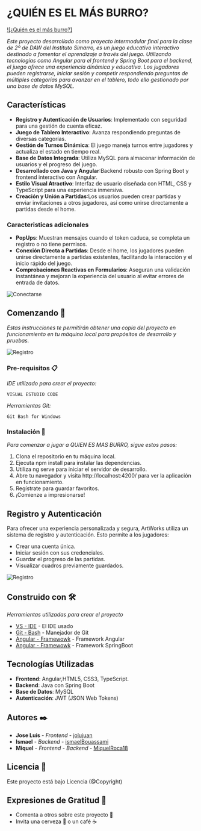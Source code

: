 # ¿QUIÉN ES EL MÁS BURRO?

[![¿Quién es el más burro?]](https://giphy.com/gifs/3evgs1hgFoltxqzmkp)


_Este proyecto desarrollado como proyecto intermodular final para la clase de 2º de DAW del Instituto Simarro, es un juego educativo interactivo destinado a fomentar el aprendizaje a través del juego. Utilizando tecnologías como Angular para el frontend y Spring Boot para el backend, el juego ofrece una experiencia dinámica y educativa. Los jugadores pueden registrarse, iniciar sesión y competir respondiendo preguntas de múltiples categorías para avanzar en el tablero, todo ello gestionado por una base de datos MySQL._

## Características

- **Registro y Autenticación de Usuarios**: Implementado con seguridad para una gestión de cuenta eficaz.
- **Juego de Tablero Interactivo**: Avanza respondiendo preguntas de diversas categorías.
- **Gestión de Turnos Dinámica**: El juego maneja turnos entre jugadores y actualiza el estado en tiempo real.
- **Base de Datos Integrada**: Utiliza MySQL para almacenar información de usuarios y el progreso del juego.
- **Desarrollado con Java y Angular**:Backend robusto con Spring Boot y frontend interactivo con Angular.
- **Estilo Visual Atractivo**: Interfaz de usuario diseñada con HTML, CSS y TypeScript para una experiencia inmersiva.
- **Creación y Unión a Partidas**:Los usuarios pueden crear partidas y enviar invitaciones a otros jugadores, así como unirse directamente a partidas desde el home.

### Caracteristicas adicionales
- **PopUps**: Muestran mensajes cuando el token caduca, se completa un registro o no tiene permisos.
- **Conexión Directa a Partidas**: Desde el home, los jugadores pueden unirse directamente a partidas existentes, facilitando la interacción y el inicio rápido del juego.
- **Comprobaciones Reactivas en Formularios**: Aseguran una validación instantánea y mejoran la experiencia del usuario al evitar errores de entrada de datos.

![Conectarse](https://i.postimg.cc/T25Vj01m/Captura-de-pantalla-20-2-2024-154120-localhost.jpg) 

## Comenzando 🚀

_Estas instrucciones te permitirán obtener una copia del proyecto en funcionamiento en tu máquina local para propósitos de desarrollo y pruebas._

![Registro](https://i.postimg.cc/vm9yLCJk/image.png) 


### Pre-requisitos 📋

_IDE utilizado para crear el proyecto:_

```
VISUAL ESTUDIO CODE
```
_Herramientas Git:_

```
Git Bash for Windows
```

### Instalación 🔧

_Para comenzar a jugar a QUIEN ES MAS BURRO, sigue estos pasos:_

1. Clona el repositorio en tu máquina local.
2. Ejecuta npm install para instalar las dependencias.
3. Utiliza ng serve para iniciar el servidor de desarrollo.
4. Abre tu navegador y visita http://localhost:4200/ para ver la aplicación en funcionamiento.
4. Regístrate para guardar favoritos.
5. ¡Comienze a impresionarse!

## Registro y Autenticación

Para ofrecer una experiencia personalizada y segura, ArtWorks utiliza un sistema de registro y autenticación. Esto permite a los jugadores:

- Crear una cuenta única.
- Iniciar sesión con sus credenciales.
- Guardar el progreso de las partidas.
- Visualizar cuadros previamente guardados.


![Registro](https://i.postimg.cc/mDbYyWcg/image.png) 

## Construido con 🛠️

_Herramientas utilizadas para crear el proyecto_

* [VS - IDE](https://code.visualstudio.com/) - El IDE usado
* [Git - Bash](https://git-scm.com/downloads) - Manejador de Git
* [Angular - Framewowk](https://angular.io/) - Framework Angular
* [Angular - Framewowk](https://spring.io/projects/spring-boot) - Framework SpringBoot


## Tecnologías Utilizadas

- **Frontend**: Angular,HTML5, CSS3, TypeScript.
- **Backend**: Java con Spring Boot
- **Base de Datos**: MySQL
- **Autenticación**: JWT (JSON Web Tokens)

## Autores ✒️

* **Jose Luis** - *Frontend* - [jolujuan](https://github.com/jolujuan)
* **Ismael** - *Backend* - [ismaelBouassami](https://github.com/ismaelBouassami)
* **Miquel** - *Frontend - Backend* - [MiquelRoca18](https://github.com/MiquelRoca18)


## Licencia 📄

Este proyecto está bajo Licencia (@Copyright) 

## Expresiones de Gratitud 🎁

* Comenta a otros sobre este proyecto 📢
* Invita una cerveza 🍺 o un café ☕
